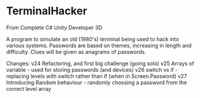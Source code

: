 # TerminalHacker
From Complete C# Unity Developer 3D 

A program to simulate an old (1980's) terminal being used to hack into various systems. Passwords are  based on themes, increasing in length and difficulty. Clues will be given as anagrams of passwords.

Changes:
v24 Refactoring, and first big challenge (going solo)
v25 Arrays of variable - used for storing passwords (and devices)
v26 switch vs if - replacing levels with switch rather than if (when in Screen.Password)
v27 Introducing Random behaviour - randomly choosing a password from the correct level array
